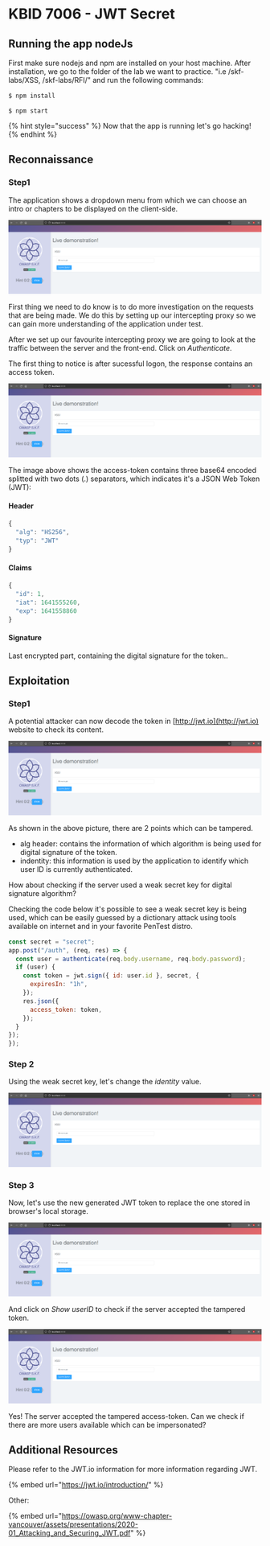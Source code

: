 # KBID 7006 - JWT Secret

## Running the app nodeJs

First make sure nodejs and npm are installed on your host machine.
After installation, we go to the folder of the lab we want to practice.
"i.e /skf-labs/XSS, /skf-labs/RFI/" and run the following commands:

```
$ npm install
```

```
$ npm start
```

{% hint style="success" %}
Now that the app is running let's go hacking!
{% endhint %}

## Reconnaissance

### Step1

The application shows a dropdown menu from which we can choose an intro or chapters to be displayed on the client-side.

![](../../.gitbook/assets/nodejs/XSS/1.png)

First thing we need to do know is to do more investigation on the requests that are being made. We do this by setting up our intercepting proxy so we can gain more understanding of the application under test.

After we set up our favourite intercepting proxy we are going to look at the traffic between the server and the front-end. Click on _Authenticate_.

The first thing to notice is after sucessful logon, the response contains an access token.

![](../../.gitbook/assets/nodejs/XSS/1.png)

The image above shows the access-token contains three base64 encoded splitted with two dots \(.\) separators, which indicates it's a JSON Web Token \(JWT\):

#### Header

```javascript
{
  "alg": "HS256",
  "typ": "JWT"
}
```

#### Claims

```javascript
{
  "id": 1,
  "iat": 1641555260,
  "exp": 1641558860
}
```

#### Signature

Last encrypted part, containing the digital signature for the token..

## Exploitation

### Step1

A potential attacker can now decode the token in [http://jwt.io](http://jwt.io) website to check its content.

![](../../.gitbook/assets/nodejs/XSS/1.png)

As shown in the above picture, there are 2 points which can be tampered.

- alg header: contains the information of which algorithm is being used for digital signature of the token.
- indentity: this information is used by the application to identify which user ID is currently authenticated.

How about checking if the server used a weak secret key for digital signature algorithm?

Checking the code below it's possible to see a weak secret key is being used, which can be easily guessed by a dictionary attack using tools available on internet and in your favorite PenTest distro.

```javascript
const secret = "secret";
app.post("/auth", (req, res) => {
  const user = authenticate(req.body.username, req.body.password);
  if (user) {
    const token = jwt.sign({ id: user.id }, secret, {
      expiresIn: "1h",
    });
    res.json({
      access_token: token,
    });
  }
});
});
```

### Step 2

Using the weak secret key, let's change the _identity_ value.

![](../../.gitbook/assets/nodejs/XSS/1.png)

### Step 3

Now, let's use the new generated JWT token to replace the one stored in browser's local storage.

![](../../.gitbook/assets/nodejs/XSS/1.png)

And click on _Show userID_ to check if the server accepted the tampered token.

![](../../.gitbook/assets/nodejs/XSS/1.png)

Yes! The server accepted the tampered access-token. Can we check if there are more users available which can be impersonated?

## Additional Resources

Please refer to the JWT.io information for more information regarding JWT.

{% embed url="https://jwt.io/introduction/" %}

Other:

{% embed url="https://owasp.org/www-chapter-vancouver/assets/presentations/2020-01_Attacking_and_Securing_JWT.pdf" %}
